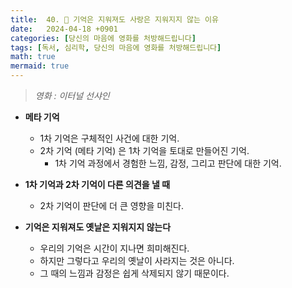 ```yaml
---
title:  40. 👫 기억은 지워져도 사랑은 지워지지 않는 이유
date:   2024-04-18 +0901
categories: [당신의 마음에 영화를 처방해드립니다]
tags: [독서, 심리학, 당신의 마음에 영화를 처방해드립니다]
math: true
mermaid: true
---
```


> *영화 : 이터널 선샤인*
 
- **메타 기억**
    - 1차 기억은 구체적인 사건에 대한 기억.
    - 2차 기억 (메타 기억) 은 1차 기억을 토대로 만들어진 기억.
        - 1차 기억 과정에서 경험한 느낌, 감정, 그리고 판단에 대한 기억.

- **1차 기억과 2차 기억이 다른 의견을 낼 때**
    - 2차 기억이 판단에 더 큰 영향을 미친다.

- **기억은 지워져도 옛날은 지워지지 않는다**
    - 우리의 기억은 시간이 지나면 희미해진다.
    - 하지만 그렇다고 우리의 옛날이 사라지는 것은 아니다.
    - 그 때의 느낌과 감정은 쉽게 삭제되지 않기 때문이다.